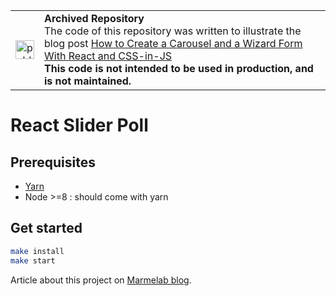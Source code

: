 <table>
        <tr>
            <td><img width="30" src="https://cdnjs.cloudflare.com/ajax/libs/octicons/8.5.0/svg/book.svg" alt="publication" /></td>
            <td><strong>Archived Repository</strong><br />
            The code of this repository was written to illustrate the blog post <a href="https://marmelab.com/blog/2018/10/04/react-slider-poll.html">How to Create a Carousel and a Wizard Form With React and CSS-in-JS</a><br />
        <strong>This code is not intended to be used in production, and is not maintained.</strong>
        </td>
        </tr>
</table>

# React Slider Poll

## Prerequisites

- [Yarn](https://yarnpkg.com/lang/en/docs/install/)
- Node >=8 : should come with yarn

## Get started

``` sh
make install
make start
```

Article about this project on [Marmelab blog](https://marmelab.com/en/blog).
